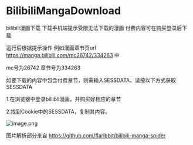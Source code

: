 # BilibiliMangaDownload
bilibili漫画下载 下载手机端提示受限无法下载的漫画 付费内容可在购买登录后下载

运行后根据提示操作 例如漫画章节页url https://manga.bilibili.com/mc26742/334263 中

mc号为26742 章节号为334263

如要下载的内容中包含付费章节，则需输入SESSDATA，请按以下方式获取SESSDATA

1.在浏览器中登录biliibli漫画，并购买好相应的章节

2.找到Cookie中的SESSDATA，复制其内容。

![image.png](https://i.loli.net/2020/10/26/RBhmXZdl9jJC7pw.png)

图片解析部分来自 https://github.com/flaribbit/bilibili-manga-spider